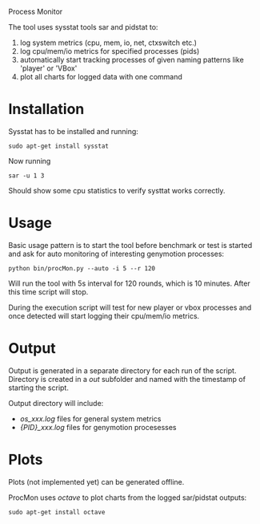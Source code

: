 Process Monitor

The tool uses sysstat tools sar and pidstat to:

1. log system metrics (cpu, mem, io, net, ctxswitch etc.)
2. log cpu/mem/io metrics for specified processes (pids)
3. automatically start tracking processes of given naming patterns like 'player' or 'VBox'
4. plot all charts for logged data with one command

# Installation

Sysstat has to be installed and running:

    sudo apt-get install sysstat

Now running

    sar -u 1 3

Should show some cpu statistics to verify systtat works correctly.

# Usage

Basic usage pattern is to start the tool before benchmark or test is started
and ask for auto monitoring of interesting genymotion processes:

    python bin/procMon.py --auto -i 5 --r 120

Will run the tool with 5s interval for 120 rounds, which is 10 minutes.
After this time script will stop.

During the execution script will test for new player or vbox processes
and once detected will start logging their cpu/mem/io metrics.

# Output

Output is generated in a separate directory for each run of the script.
Directory is created in a *out* subfolder and named with the timestamp of starting the script.

Output directory will include:

* *os_xxx.log* files for general system metrics
* *{PID}_xxx.log* files for genymotion procesesses

# Plots

Plots (not implemented yet) can be generated offline.

ProcMon uses *octave* to plot charts from the logged sar/pidstat outputs:

    sudo apt-get install octave
